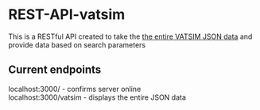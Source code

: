 # REST-API-vatsim

This is a RESTful API created to take the [the entire VATSIM JSON data](http://eu.data.vatsim.net/vatsim-data.json)
and provide data based on search parameters

## Current endpoints

localhost:3000/ - confirms server online  
localhost:3000/vatsim - displays the entire JSON data
